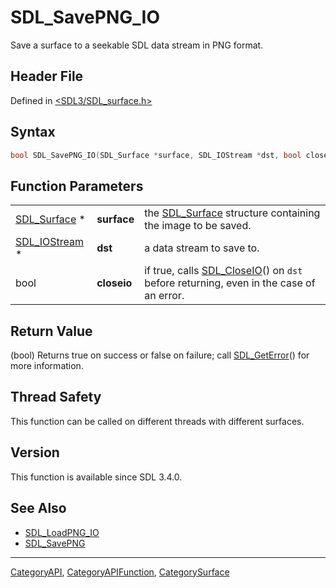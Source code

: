 # SDL_SavePNG_IO

Save a surface to a seekable SDL data stream in PNG format.

## Header File

Defined in [<SDL3/SDL_surface.h>](https://github.com/libsdl-org/SDL/blob/main/include/SDL3/SDL_surface.h)

## Syntax

```c
bool SDL_SavePNG_IO(SDL_Surface *surface, SDL_IOStream *dst, bool closeio);
```

## Function Parameters

|                                |             |                                                                                                      |
| ------------------------------ | ----------- | ---------------------------------------------------------------------------------------------------- |
| [SDL_Surface](SDL_Surface) *   | **surface** | the [SDL_Surface](SDL_Surface) structure containing the image to be saved.                           |
| [SDL_IOStream](SDL_IOStream) * | **dst**     | a data stream to save to.                                                                            |
| bool                           | **closeio** | if true, calls [SDL_CloseIO](SDL_CloseIO)() on `dst` before returning, even in the case of an error. |

## Return Value

(bool) Returns true on success or false on failure; call
[SDL_GetError](SDL_GetError)() for more information.

## Thread Safety

This function can be called on different threads with different surfaces.

## Version

This function is available since SDL 3.4.0.

## See Also

- [SDL_LoadPNG_IO](SDL_LoadPNG_IO)
- [SDL_SavePNG](SDL_SavePNG)

----
[CategoryAPI](CategoryAPI), [CategoryAPIFunction](CategoryAPIFunction), [CategorySurface](CategorySurface)

